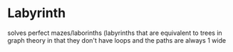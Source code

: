 # Labyrinth
solves perfect mazes/laborinths (labyrinths that are equivalent to trees in graph theory in that they don't have loops and the paths are always 1 wide
